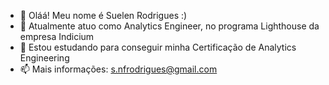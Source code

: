 - 👋 Oláá! Meu nome é Suelen Rodrigues :)
- 🚀 Atualmente atuo como Analytics Engineer, no programa Lighthouse da empresa Indicium
- 🌱 Estou estudando para conseguir minha Certificação de Analytics Engineering
- 📫 Mais informações: s.nfrodrigues@gmail.com

